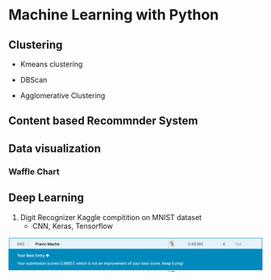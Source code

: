 # Machine Learning with Python

## Clustering
* Kmeans clustering

* DBScan

* Agglomerative Clustering

## Content based Recommnder System


## Data visualization

### Waffle Chart


## Deep Learning

1. Digit Recognizer Kaggle compitition on MNIST dataset
	* CNN, Keras, Tensorflow
	
	
![png](rank.PNG)



